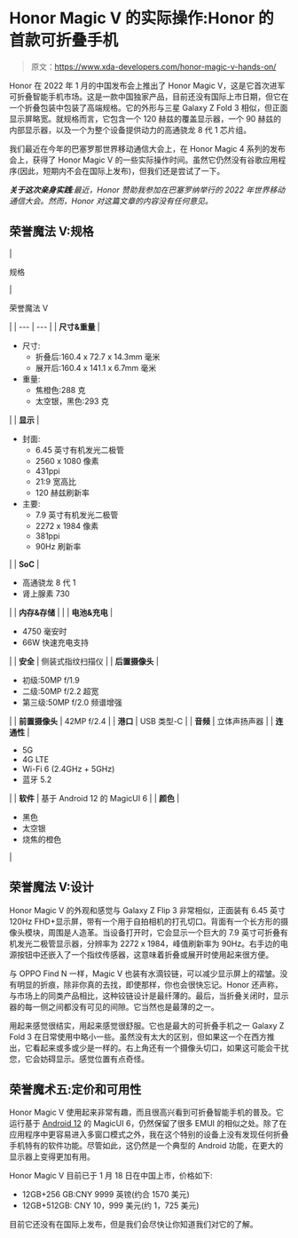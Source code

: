 # Honor Magic V 的实际操作:Honor 的首款可折叠手机

> 原文：<https://www.xda-developers.com/honor-magic-v-hands-on/>

Honor 在 2022 年 1 月的中国发布会上推出了 Honor Magic V，这是它首次进军可折叠智能手机市场。这是一款中国独家产品，目前还没有国际上市日期，但它在一个折叠包装中包装了高端规格。它的外形与三星 Galaxy Z Fold 3 相似，但正面显示屏略宽。就规格而言，它包含一个 120 赫兹的覆盖显示器，一个 90 赫兹的内部显示器，以及一个为整个设备提供动力的高通骁龙 8 代 1 芯片组。

我们最近在今年的巴塞罗那世界移动通信大会上，在 Honor Magic 4 系列的发布会上，获得了 Honor Magic V 的一些实际操作时间。虽然它仍然没有谷歌应用程序(因此，短期内不会在国际上发布)，但我们还是尝试了一下。

***关于这次亲身实践**:最近，Honor 赞助我参加在巴塞罗纳举行的 2022 年世界移动通信大会。然而，Honor 对这篇文章的内容没有任何意见。*

## 荣誉魔法 V:规格

| 

规格

 | 

荣誉魔法 V

 |
| --- | --- |
| **尺寸&重量** | 

*   尺寸:
    *   折叠后:160.4 x 72.7 x 14.3mm 毫米
    *   展开后:160.4 x 141.1 x 6.7mm 毫米
*   重量:
    *   焦橙色:288 克
    *   太空银，黑色:293 克

 |
| **显示** | 

*   封面:
    *   6.45 英寸有机发光二极管
    *   2560 x 1080 像素
    *   431ppi
    *   21:9 宽高比
    *   120 赫兹刷新率
*   主要:
    *   7.9 英寸有机发光二极管
    *   2272 x 1984 像素
    *   381ppi
    *   90Hz 刷新率

 |
| **SoC** | 

*   高通骁龙 8 代 1
*   肾上腺素 730

 |
| **内存&存储** |  |
| **电池&充电** | 

*   4750 毫安时
*   66W 快速充电支持

 |
| **安全** | 侧装式指纹扫描仪 |
| **后置摄像头** | 

*   初级:50MP f/1.9
*   二级:50MP f/2.2 超宽
*   第三级:50MP f/2.0 频谱增强

 |
| **前置摄像头** | 42MP f/2.4 |
| **港口** | USB 类型-C |
| **音频** | 立体声扬声器 |
| **连通性** | 

*   5G
*   4G LTE
*   Wi-Fi 6 (2.4GHz + 5GHz)
*   蓝牙 5.2

 |
| **软件** | 基于 Android 12 的 MagicUI 6 |
| **颜色** | 

*   黑色
*   太空银
*   烧焦的橙色

 |

## 荣誉魔法 V:设计

Honor Magic V 的外观和感觉与 Galaxy Z Flip 3 非常相似，正面装有 6.45 英寸 120Hz FHD+显示屏，带有一个用于自拍相机的打孔切口。背面有一个长方形的摄像头模块，周围是人造革。当设备打开时，它会显示一个巨大的 7.9 英寸可折叠有机发光二极管显示器，分辨率为 2272 x 1984，峰值刷新率为 90Hz。右手边的电源按钮中还嵌入了一个指纹传感器，这意味着折叠或展开时使用起来很方便。

与 OPPO Find N 一样，Magic V 也装有水滴铰链，可以减少显示屏上的褶皱。没有明显的折痕，除非你真的去找，即使那样，你也会很快忘记。Honor 还声称，与市场上的同类产品相比，这种铰链设计是最纤薄的。最后，当折叠关闭时，显示器的每一侧之间都没有可见的间隙。它当然也是最薄的之一。

用起来感觉很结实，用起来感觉很舒服。它也是最大的可折叠手机之一 Galaxy Z Fold 3 在日常使用中略小一些。虽然没有太大的区别，但如果这一个在西方推出，它看起来或多或少是一样的。右上角还有一个摄像头切口，如果这可能会干扰您，它会妨碍显示。感觉位置有点奇怪。

## 荣誉魔术五:定价和可用性

Honor Magic V 使用起来非常有趣，而且很高兴看到可折叠智能手机的普及。它运行基于 [Android 12](https://www.xda-developers.com/android-12) 的 MagicUI 6，仍然保留了很多 EMUI 的相似之处。除了在应用程序中更容易进入多窗口模式之外，我在这个特别的设备上没有发现任何折叠手机特有的软件功能。尽管如此，这仍然是一个典型的 Android 功能，在更大的显示器上变得更加有用。

Honor Magic V 目前已于 1 月 18 日在中国上市，价格如下:

*   12GB+256 GB:CNY 9999 英镑(约合 1570 美元)
*   12GB+512GB: CNY 10，999 美元(约 1，725 美元)

目前它还没有在国际上发布，但是我们会尽快让你知道我们对它的了解。